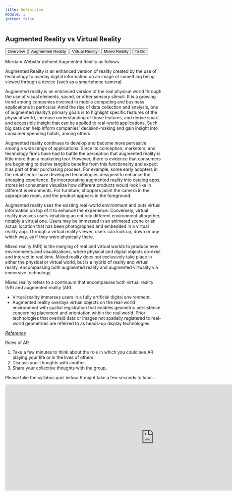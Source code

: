 ```yaml
---
title: Definition
module: 1
jotted: false
---
```


## Augmented Reality vs Virtual Reality


<div class="tab">
  <button class="tablinks" onclick="openTab(event, 'Overview')">Overview</button>
  <button class="tablinks" onclick="openTab(event, 'AR')">Augmented Reality</button>
  <button class="tablinks" onclick="openTab(event, 'VR')">Virtual Reality</button>
  <button class="tablinks" onclick="openTab(event, 'MR')">Mixed Reality</button> 
  <button class="tablinks" onclick="openTab(event, 'ToDo')">To Do</button>  
</div>

<div id="Overview" class="tabcontent" style="display:block">
<p>Merriam Webster defined Augmented Reality as follows.</p>
<p>Augmented Reality is an enhanced version of reality created by the use of technology to overlay digital information on an image of something being viewed through a device (such as a smartphone camera)
</p>
</div>

<div id="AR" class="tabcontent" >
<p>Augmented reality is an enhanced version of the real physical world through the use of visual elements, sound, or other sensory stimuli. It is a growing trend among companies involved in mobile computing and business applications in particular. Amid the rise of data collection and analysis, one of augmented reality’s primary goals is to highlight specific features of the physical world, increase understanding of those features, and derive smart and accessible insight that can be applied to real-world applications. Such big data can help inform companies' decision-making and gain insight into consumer spending habits, among others. </p>

<p>Augmented reality continues to develop and become more pervasive among a wide range of applications. Since its conception, marketers, and technology firms have had to battle the perception that augmented reality is little more than a marketing tool. However, there is evidence that consumers are beginning to derive tangible benefits from this functionality and expect it as part of their purchasing process. For example, some early adopters in the retail sector have developed technologies designed to enhance the shopping experience. By incorporating augmented reality into catalog apps, stores let consumers visualize how different products would look like in different environments. For furniture, shoppers point the camera in the appropriate room, and the product appears in the foreground.</p>
</div>
<div id="VR" class="tabcontent">
<p>
Augmented reality uses the existing real-world environment and puts virtual information on top of it to enhance the experience. Conversely, virtual reality involves users inhabiting an entirely different environment altogether, notably a virtual one. Users may be immersed in an animated scene or an actual location that has been photographed and embedded in a virtual reality app. Through a virtual reality viewer, users can look up, down or any which way, as if they were physically there.
</p>
</div>
<div id="MR" class="tabcontent" >
<p>
Mixed reality (MR) is the merging of real and virtual worlds to produce new environments and visualizations, where physical and digital objects co-exist and interact in real time. Mixed reality does not exclusively take place in either the physical or virtual world, but is a hybrid of reality and virtual reality, encompassing both augmented reality and augmented virtuality via immersive technology.
</p>
<p>Mixed reality refers to a continuum that encompasses both virtual reality (VR) and augmented reality (AR):</p>
<ul>
<li>Virtual reality immerses users in a fully artificial digital environment.</li>
<li>Augmented reality overlays virtual objects on the real-world environment with spatial registration that enables geometric persistence concerning placement and orientation within the real world. Prior technologies that overlaid data or images not spatially registered to real-world geometries are referred to as heads-up display technologies.</li>
</ul>

<p><a href="https://en.wikipedia.org/wiki/Mixed_reality#:~:text=Mixed%20reality%20(MR)%20is%20the,and%20interact%20in%20real%20time." target="_new"><em>Reference</em></a></p>

</div>

<div id="ToDo" class="tabcontent">

<p>Roles of AR</p>
<ol>
<li>Take a few minutes to think about the role in which you could see AR playing your life or in the lives of others.</li>
<li>Discuss your thoughts with another.</li>
<li>Share your collective thoughts with the group.</li>
</ol>
<p>
<p>Please take the syllabus quiz below.  It might take a few seconds to load...</p>
<p><iframe src="https://umontanamediaarts.com/MART120/wp-admin/admin-ajax.php?action=h5p_embed&id=1" width="958" height="343" frameborder="0" allowfullscreen="allowfullscreen"></iframe><script src="https://umontanamediaarts.com/MART120/wp-content/plugins/h5p/h5p-php-library/js/h5p-resizer.js" charset="UTF-8"></script></p>
</p>
</div>